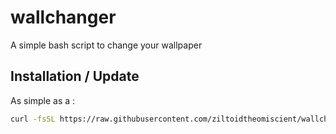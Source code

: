 # wallchanger
A simple bash script to change your wallpaper

## Installation / Update
As simple as a :
```bash
curl -fsSL https://raw.githubusercontent.com/ziltoidtheomiscient/wallchanger/master/install.sh | bash
```
